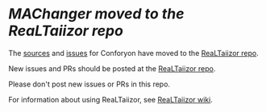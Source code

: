 # *MAChanger moved to the ReaLTaiizor repo*

The [sources](https://github.com/Taiizor/ReaLTaiizor/tree/develop/ready/ReaLTaiizor.MAChanger) and [issues](https://github.com/Taiizor/ReaLTaiizor/issues?q=is%3Aopen+is%3Aissue) for Conforyon have moved to the [ReaLTaiizor repo](https://github.com/Taiizor/ReaLTaiizor).

New issues and PRs should be posted at the [ReaLTaiizor repo](https://github.com/Taiizor/ReaLTaiizor).

Please don't post new issues or PRs in this repo.

For information about using ReaLTaiizor, see [ReaLTaiizor wiki](https://github.com/Taiizor/ReaLTaiizor/wiki).